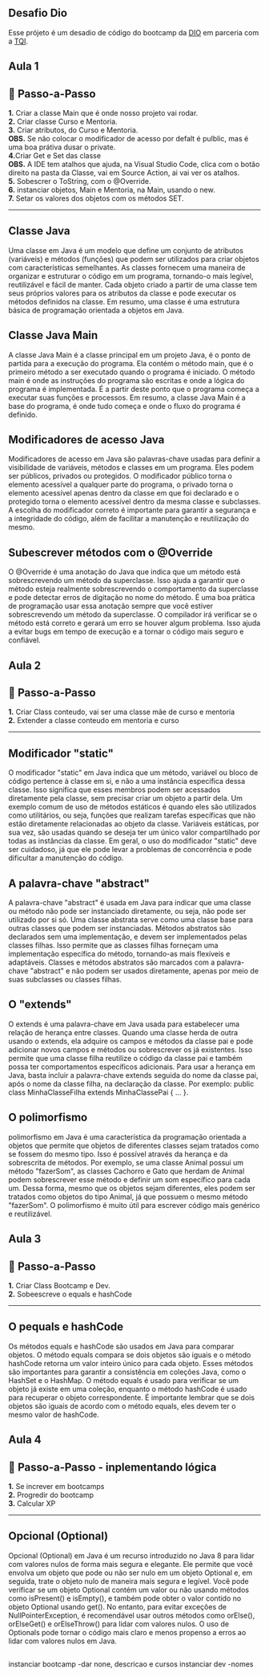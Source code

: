 ## Desafio Dio

Esse prójeto é um desadio de código do bootcamp da [DIO](https://www.dio.me/) em parceria com a [TQI](https://www.tqi.com.br/).

## Aula 1

<h2> 👣 Passo-a-Passo</h2>

<p>
<strong>	1.</strong> Criar a classe Main que é onde nosso projeto vai rodar. <br>
<strong>	2.</strong> Criar classe Curso e Mentoria. <br>
<strong>	3.</strong> Criar atributos, do Curso e Mentoria.<br> 
<strong>	OBS.</strong> Se não colocar o modificador de acesso por defalt é pulblic, mas é uma boa prátiva dusar o private.<br>
<strong>	4.</strong>Criar Get e Set das classe<br>
<strong>	OBS.</strong> A IDE tem atalhos que ajuda, na Visual Studio Code, clica com o botão direito na pasta da Classe, vai em Source Action, ai vai ver os atalhos.<br>
<strong>	5.</strong> Sobescrer o ToString, com o @Override.<br>
<strong>	6.</strong> instanciar objetos, Main e Mentoria, na Main, usando o new. <br>
<strong>	7.</strong> Setar os valores dos objetos com os métodos SET.<br></p>

---

<h2> Classe Java</h2>

<p> Uma classe em Java é um modelo que define um conjunto de atributos (variáveis) e métodos (funções) que podem ser utilizados para criar objetos com características semelhantes. As classes fornecem uma maneira de organizar e estruturar o código em um programa, tornando-o mais legível, reutilizável e fácil de manter. Cada objeto criado a partir de uma classe tem seus próprios valores para os atributos da classe e pode executar os métodos definidos na classe. Em resumo, uma classe é uma estrutura básica de programação orientada a objetos em Java. </p>


<h2> Classe Java Main</h2>

<p> A classe Java Main é a classe principal em um projeto Java, é o ponto de partida para a execução do programa. Ela contém o método main, que é o primeiro método a ser executado quando o programa é iniciado. O método main é onde as instruções do programa são escritas e onde a lógica do programa é implementada. É a partir deste ponto que o programa começa a executar suas funções e processos. Em resumo, a classe Java Main é a base do programa, é onde tudo começa e onde o fluxo do programa é definido. </p>


<h2> Modificadores de acesso Java</h2>

<p> Modificadores de acesso em Java são palavras-chave usadas para definir a visibilidade de variáveis, métodos e classes em um programa. Eles podem ser públicos, privados ou protegidos. O modificador público torna o elemento acessível a qualquer parte do programa, o privado torna o elemento acessível apenas dentro da classe em que foi declarado e o protegido torna o elemento acessível dentro da mesma classe e subclasses. A escolha do modificador correto é importante para garantir a segurança e a integridade do código, além de facilitar a manutenção e reutilização do mesmo. </p>


<h2> Subescrever métodos com o @Override </h2>

<p> O @Override é uma anotação do Java que indica que um método está sobrescrevendo um método da superclasse. Isso ajuda a garantir que o método esteja realmente sobrescrevendo o comportamento da superclasse e pode detectar erros de digitação no nome do método. É uma boa prática de programação usar essa anotação sempre que você estiver sobrescrevendo um método da superclasse. O compilador irá verificar se o método está correto e gerará um erro se houver algum problema. Isso ajuda a evitar bugs em tempo de execução e a tornar o código mais seguro e confiável.</p>


## Aula 2

<h2> 👣 Passo-a-Passo</h2>

<p>
<strong>	1.</strong> Criar Class conteudo, vai ser uma classe mãe de curso e mentoria <br>
<strong>	2.</strong> Extender a classe conteudo em mentoria e curso <br></p>

---

<h2> Modificador "static" </h2>

<p> O modificador "static" em Java indica que um método, variável ou bloco de código pertence à classe em si, e não a uma instância específica dessa classe. Isso significa que esses membros podem ser acessados diretamente pela classe, sem precisar criar um objeto a partir dela. Um exemplo comum de uso de métodos estáticos é quando eles são utilizados como utilitários, ou seja, funções que realizam tarefas específicas que não estão diretamente relacionadas ao objeto da classe. Variáveis estáticas, por sua vez, são usadas quando se deseja ter um único valor compartilhado por todas as instâncias da classe. Em geral, o uso do modificador "static" deve ser cuidadoso, já que ele pode levar a problemas de concorrência e pode dificultar a manutenção do código.</p>

<h2> A palavra-chave "abstract" </h2>

<p> A palavra-chave "abstract" é usada em Java para indicar que uma classe ou método não pode ser instanciado diretamente, ou seja, não pode ser utilizado por si só. Uma classe abstrata serve como uma classe base para outras classes que podem ser instanciadas. Métodos abstratos são declarados sem uma implementação, e devem ser implementados pelas classes filhas. Isso permite que as classes filhas forneçam uma implementação específica do método, tornando-as mais flexíveis e adaptáveis. Classes e métodos abstratos são marcados com a palavra-chave "abstract" e não podem ser usados diretamente, apenas por meio de suas subclasses ou classes filhas.</p>

<h2> O "extends" </h2>

<p> O extends é uma palavra-chave em Java usada para estabelecer uma relação de herança entre classes. Quando uma classe herda de outra usando o extends, ela adquire os campos e métodos da classe pai e pode adicionar novos campos e métodos ou sobrescrever os já existentes. Isso permite que uma classe filha reutilize o código da classe pai e também possa ter comportamentos específicos adicionais. Para usar a herança em Java, basta incluir a palavra-chave extends seguida do nome da classe pai, após o nome da classe filha, na declaração da classe. Por exemplo: public class MinhaClasseFilha extends MinhaClassePai { ... }.</p>

<h2> O polimorfismo </h2>

<p> polimorfismo em Java é uma característica da programação orientada a objetos que permite que objetos de diferentes classes sejam tratados como se fossem do mesmo tipo. Isso é possível através da herança e da sobrescrita de métodos. Por exemplo, se uma classe Animal possui um método "fazerSom", as classes Cachorro e Gato que herdam de Animal podem sobrescrever esse método e definir um som específico para cada um. Dessa forma, mesmo que os objetos sejam diferentes, eles podem ser tratados como objetos do tipo Animal, já que possuem o mesmo método "fazerSom". O polimorfismo é muito útil para escrever código mais genérico e reutilizável.</p>

## Aula 3

<h2> 👣 Passo-a-Passo</h2>

<p>
<strong>	1.</strong> Criar Class Bootcamp e Dev.<br>
<strong>	2.</strong> Sobeescreve o equals e hashCode<br></p>

---

<h2> O pequals e hashCode </h2>

<p> Os métodos equals e hashCode são usados em Java para comparar objetos. O método equals compara se dois objetos são iguais e o método hashCode retorna um valor inteiro único para cada objeto. Esses métodos são importantes para garantir a consistência em coleções Java, como o HashSet e o HashMap. O método equals é usado para verificar se um objeto já existe em uma coleção, enquanto o método hashCode é usado para recuperar o objeto correspondente. É importante lembrar que se dois objetos são iguais de acordo com o método equals, eles devem ter o mesmo valor de hashCode.</p>

## Aula 4

<h2> 👣 Passo-a-Passo - inplementando lógica</h2>

<p>
<strong>	1.</strong> Se increver em bootcamps<br>
<strong>	2.</strong> Progredir do bootcamp<br>
<strong>	3.</strong> Calcular XP<br></p>

---

<h2> Opcional (Optional) </h2>

<p> Opcional (Optional) em Java é um recurso introduzido no Java 8 para lidar com valores nulos de forma mais segura e elegante. Ele permite que você envolva um objeto que pode ou não ser nulo em um objeto Optional e, em seguida, trate o objeto nulo de maneira mais segura e legível. Você pode verificar se um objeto Optional contém um valor ou não usando métodos como isPresent() e isEmpty(), e também pode obter o valor contido no objeto Optional usando get(). No entanto, para evitar exceções de NullPointerException, é recomendável usar outros métodos como orElse(), orElseGet() e orElseThrow() para lidar com valores nulos. O uso de Optionals pode tornar o código mais claro e menos propenso a erros ao lidar com valores nulos em Java.</p>

## 

instanciar bootcamp
-dar none, descricao e cursos
instanciar dev
-nomes